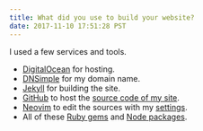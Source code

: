 ```yaml
---
title: What did you use to build your website?
date: 2017-11-10 17:51:28 PST
---
```

I used a few services and tools.

* [DigitalOcean][] for hosting.
* [DNSimple][] for my domain name.
* [Jekyll][] for building the site.
* [GitHub][] to host the [source code of my site][src].
* [Neovim][] to edit the sources with my [settings][vimrc].
* All of these [Ruby gems][gems] and [Node packages][pkg].

[digitalocean]: https://m.do.co/c/0d64aebbf668
[dnsimple]: https://dnsimple.com/r/2131c39d72a26d
[jekyll]: http://jekyllrb.com/
[github]: https://github.com/
[neovim]: https://neovim.io
[vimrc]: https://github.com/jalcine/vimrc
[src]: https://github.com/jalcine/website
[gems]: https://github.com/jalcine/website/blob/develop/Gemfile
[pkg]: https://github.com/jalcine/website/blob/develop/src/package.json
